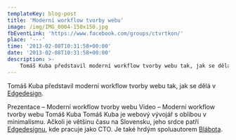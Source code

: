 ```yaml
---
templateKey: blog-post
title: 'Moderní workflow tvorby webu'
image: /img/IMG_0004-150x150.jpg
fbEventLink: 'https://www.facebook.com/groups/ctvrtkon/'
place: '---'
time: '2013-02-08T10:31:58+00:00'
date: '2013-02-08T10:31:58+00:00'
description: >-
    Tomáš Kuba představil moderní workflow tvorby webu tak, jak se dělá v Edgedesign.Prezentace &#8211; Moderní workflow tvorby webuVideo &#8211; Moderní workflow tvorby webuTomáš KubaTomáš Kuba...
---
```

Tomáš Kuba představil moderní workflow tvorby webu tak, jak se dělá v [Edgedesign](http://www.edgedesign.cz "Edgedesign").

Prezentace – Moderní workflow tvorby webu Video – Moderní workflow tvorby webu [](http://ctvrtkon.cz/prezentace-z-pateho-ctvrtkonu-bezpecnostni-utoky-na-webove-aplikace-michal-spacek/img_0004/)Tomáš Kuba Tomáš Kuba je webový vývojář s oblibou v minimalismu. Ačkoli je většinu času na Slovensku, jeho srdce patří [Edgedesignu](http://edgedesign.cz "Edgedesign.cz"), kde pracuje jako CTO. Je také hrdým spoluautorem [Blábota](http://blabot.net "Blábot - České lorem ipsum").